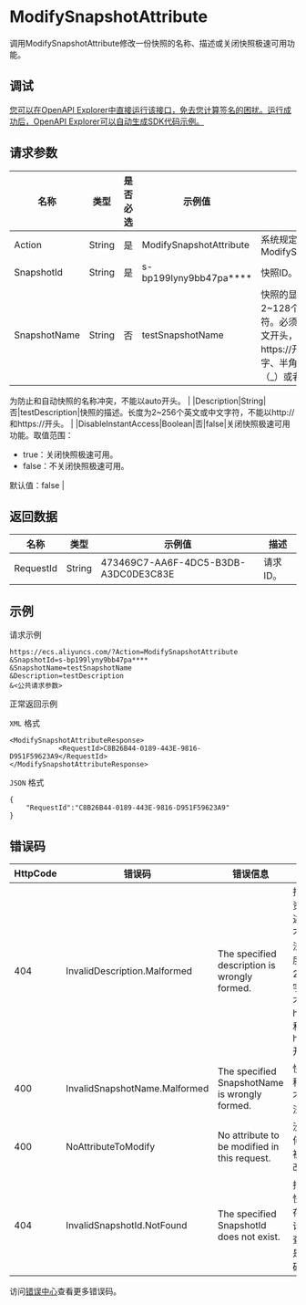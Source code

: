 # ModifySnapshotAttribute

调用ModifySnapshotAttribute修改一份快照的名称、描述或关闭快照极速可用功能。

## 调试

[您可以在OpenAPI Explorer中直接运行该接口，免去您计算签名的困扰。运行成功后，OpenAPI Explorer可以自动生成SDK代码示例。](https://api.aliyun.com/#product=Ecs&api=ModifySnapshotAttribute&type=RPC&version=2014-05-26)

## 请求参数

|名称|类型|是否必选|示例值|描述|
|--|--|----|---|--|
|Action|String|是|ModifySnapshotAttribute|系统规定参数。取值：ModifySnapshotAttribute |
|SnapshotId|String|是|s-bp199lyny9bb47pa\*\*\*\*|快照ID。 |
|SnapshotName|String|否|testSnapshotName|快照的显示名称。长度为2~128个英文或中文字符。必须以大小字母或中文开头，不能以http://和https://开头。可以包含数字、半角冒号（:）、下划线（\_）或者连字符（-）。

 为防止和自动快照的名称冲突，不能以auto开头。 |
|Description|String|否|testDescription|快照的描述。长度为2~256个英文或中文字符，不能以http://和https://开头。 |
|DisableInstantAccess|Boolean|否|false|关闭快照极速可用功能。取值范围：

 -   true：关闭快照极速可用。
-   false：不关闭快照极速可用。

 默认值：false |

## 返回数据

|名称|类型|示例值|描述|
|--|--|---|--|
|RequestId|String|473469C7-AA6F-4DC5-B3DB-A3DC0DE3C83E|请求ID。 |

## 示例

请求示例

```
https://ecs.aliyuncs.com/?Action=ModifySnapshotAttribute
&SnapshotId=s-bp199lyny9bb47pa****
&SnapshotName=testSnapshotName
&Description=testDescription
&<公共请求参数>
```

正常返回示例

`XML` 格式

```
<ModifySnapshotAttributeResponse>
            <RequestId>C8B26B44-0189-443E-9816-D951F59623A9</RequestId>
</ModifySnapshotAttributeResponse>
```

`JSON` 格式

```
{
	"RequestId":"C8B26B44-0189-443E-9816-D951F59623A9"
}
```

## 错误码

|HttpCode|错误码|错误信息|描述|
|--------|---|----|--|
|404|InvalidDescription.Malformed|The specified description is wrongly formed.|指定的资源描述格式不合法。长度为2-256个字符，不能以http://和https://开头。|
|400|InvalidSnapshotName.Malformed|The specified SnapshotName is wrongly formed.|快照名称格式不合法。|
|400|NoAttributeToModify|No attribute to be modified in this request.|没有任何属性被修改。|
|404|InvalidSnapshotId.NotFound|The specified SnapshotId does not exist.|指定的快照不存在，请您检查快照是否正确。|

访问[错误中心](https://error-center.aliyun.com/status/product/Ecs)查看更多错误码。

